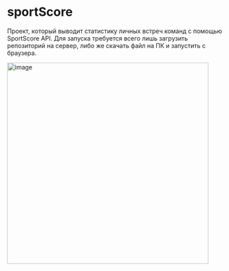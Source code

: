 # sportScore
 
Проект, который выводит статистику личных встреч команд с помощью SportScore API. Для запуска требуется всего лишь загрузить репозиторий на сервер, либо же скачать файл на ПК и запустить с браузера.

<img width="468" alt="image" src="https://user-images.githubusercontent.com/40873716/202688063-57da057e-644d-4897-a88c-95070442f991.png">
